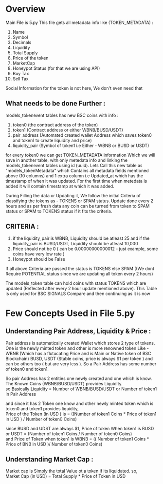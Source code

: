 # Overview
Main File is 5.py
This file gets all metadata info like (TOKEN_METADATA) : 
1. Name 
2. Symbol
3. Decimals
4. Liquidity
5. Total Supply
6. Price of the token
7. MarketCap
8. Honeypot Status (for that we are using API)
9. Buy Tax
10. Sell Tax

Social Information for the token is not here, We don't even need that

## What needs to be done Further : 

models_tokenevent tables has new BSC coins with info : 
1. token0 (the contract address of the token)
2. token1 (Contract address or either WBNB/BUSD/USDT)
3. pair_address (Automated created wallet Address which saves token0 and token1 to create liquidity and price)
4. liquidity_pair (Symbol of token1 i.e Either - WBNB or BUSD or USDT)

for every token0 we can get TOKEN_METADATA information Which we will save in another table, with only metedata info and linking the models_tokenevent tables using id (uuid). Lets Call this new table as "models_tokenMetadata" which Contains all metadata fields mentioned above (10 columns) and 1 extra column i.e Updated_at which has the timestamp of when it was updated. For the first time when metedata is added it will contain timestamp at which it was added.

During Filling the data or Updating it, We follow the initial Criteria of classifying the tokens as - TOKENS or SPAM status. Update done every 2 hours and as per fresh data any coin can be turned from token to SPAM status or SPAM to TOKENS status if it fits the criteria. 

## CRITERIA :
1. if the liquidity_pair is WBNB, Liquidity should be atleast 25 and if the liquidity_pair is BUSD/USDT, Liquidity should be atleast 10,000 
2. Price should not be 0 ( can be 0.00000000000012 - just example, some coins have very low rate )
3. Honeypot should be False

If all above Criteria are passed the status is TOKENS else SPAM ((We dont Require POTENTIAL status since we are updating all token every 2 hours)

The models_token table can hold coins with status TOKENS which are updated (Reflected after every 2 hour update mentioned above). This Table is only used for BSC SIGNALS Compare and then continuing as it is now

# Few Concepts Used in File 5.py

## Understanding Pair Address, Liquidity & Price : 
Pair address is automatically created Wallet which stores 2 type of tokens. One is the newly minted token and other is more renowned token Like - WBNB (Which has a flutucating Price and is Main or Native token of BSC Blockchain) BUSD, USDT (Stable coins, price is always $1 per token ) and can be others too ( but are very less ). So a Pair Address has some number of token0 and token1.

So pair Address has 2 entities one newly created and one which is know. The Known Coins (WBNB/BUSD/USDT) provides Liquidity. <br>
so Basically Liquidity = Number of WBNB/BUSD/USDT or Number of token1 in Pair Address

and since it has 2 Token one know and other newly minted token which is token0 and token1 provides liquidity, <br>
Price of the Token (in USD ) is =  ((Number of token1 Coins * Price of token1 in USD ) / Number of token0 Coins) 

since BUSD and UDST are always $1, Price of token When token1 is BUSD or USDT = (Number of token1 Coins / Number of token0 Coins) <br>
and Price of Token when token1 is WBNB = (( Number of token1 Coins * Price of BNB in USD )/ Number of token0 Coins) 

## Understanding Market Cap : 
Market cap is Simply the total Value ot a token if its liquidated. so, <br>
Market Cap (in USD) = Total Supply * Price of Token in USD 
